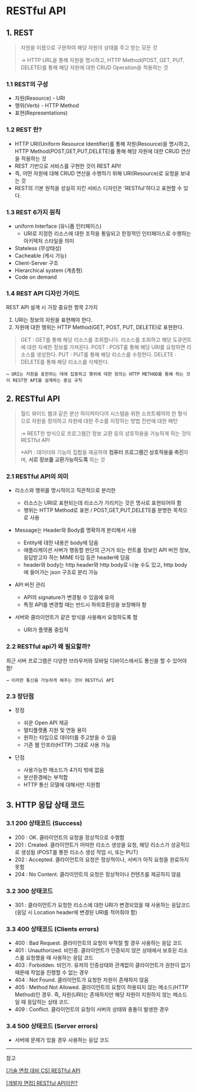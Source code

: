 # RESTful API

## 1. REST

> 자원을 이름으로 구분하여 해당 자원의 상태를 주고 받는 모든 것
>
> → HTTP URL을 통해 자원을 명시하고, HTTP Method(POST, GET, PUT, DELETE)를 통해 해당 자원에 대한 CRUD Operation을 적용하는 것

### 1.1 REST의 구성

- 자원(Resource) - URI
- 행위(Verb) - HTTP Method
- 표현(Representations)

### 1.2 REST 란?

- HTTP URI(Uniform Resource Identifier)를 통해 자원(Resource)을 명시하고, HTTP Method(POST,GET,PUT,DELETE)를 통해 해당 자원에 대한 CRUD 연산을 적용하는 것
- REST 기반으로 서비스를 구현한 것이 REST API!
- 즉, 어떤 자원에 대해 CRUD 연산을 수행하기 위해 URI(Resource)로 요청을 보내는 것
- REST의 기본 원칙을 성실히 지킨 서비스 디자인은 'RESTful'하다고 표현할 수 있다.

### 1.3 REST 6가지 원칙

- uniform Interface (유니폼 인터페이스)
  - URI로 지정한 리소스에 대한 조작을 통일되고 한정적인 인터페이스로 수행하는 아키텍처 스타일을 의미
- Stateless (무상태성)
- Cacheable (캐시 가능)
- Client-Server 구조
- Hierarchical system (계층형)
- Code on demand

### 1.4 REST API 디자인 가이드

REST API 설계 시 가장 중요한 항목 2가지

1. URI는 정보의 자원을 표현해야 한다.
2. 자원에 대한 행위는 HTTP Method(GET, POST, PUT, DELETE)로 표현한다.

> GET : GET를 통해 해당 리소스를 조회합니다. 리소스를 조회하고 해당 도큐먼트에 대한 자세한 정보를 가져온다.
> POST : POST를 통해 해당 URI를 요청하면 리소스를 생성한다.
> PUT : PUT를 통해 해당 리소스를 수정한다.
> DELETE : DELETE를 통해 해당 리소스를 삭제한다.

`→ URI는 자원을 표현하는 데에 집중하고 행위에 대한 정의는 HTTP METHOD를 통해 하는 것이 REST한 API를 설계하는 중심 규칙`

## 2. RESTful API

> 월드 와이드 웹과 같은 분산 하이퍼미디어 시스템을 위한 소프트웨어의 한 형식으로 자원을 정의하고 자원에 대한 주소를 지정하는 방법 전반에 대한 패턴
>
> → REST한 방식으로 프로그램간 정보 교환 등의 상호작용을 가능하게 하는 것이 RESTful API
>
> *API : 데이터와 기능의 집합을 제공하여 **컴퓨터 프로그램간 상호작용을 촉진**하며, **서로 정보를 교환가능하도록** 하는 것

### 2.1 RESTful API의 의미

- 리소스와 행위를 명시적이고 직관적으로 분리한
  - 리소스는 URI로 표현되는데 리소스가 가리키는 것은 명사로 표현되어야 함
  - 행위는 HTTP Method로 표현 / POST,GET,PUT,DELETE를 분명한 목적으로 사용

- Message는 Header와 Body를 명확하게 분리해서 사용
  - Entity에 대한 내용은 body에 담음
  - 애플리케이션 서버가 행동할 판단의 근거가 되는 컨트롤 정보인 API 버전 정보, 응답받고자 하는 MIME 타입 등은 header에 담음
  - header와 body는 http header와 http body로 나눌 수도 있고, http body에 들어가는 json 구조로 분리 가능

- API 버전 관리
  - API의 signature가 변경될 수 있음에 유의
  - 특정 API를 변경할 때는 반드시 하위호환성을 보장해야 함

- 서버와 클라이언트가 같은 방식을 사용해서 요청하도록 함
  - URI가 플랫폼 중립적

### 2.2 RESTful api가 왜 필요할까?

최근 서버 프로그램은 다양한 브라우저와 모바일 디바이스에서도 통신을 할 수 있어야 함!

`→ 이러한 통신을 가능하게 해주는 것이 RESTful API`

### 2.3 장단점

- 장점
  - 쉬운 Open API 제공
  - 멀티플랫폼 지원 및 연동 용이
  - 원하는 타입으로 데이터를 주고받을 수 있음
  - 기존 웹 인프라(HTTP) 그대로 사용 가능

- 단점
  - 사용가능한 메소드가 4가지 밖에 없음
  - 분산환경에는 부적합
  - HTTP 통신 모델에 대해서만 지원함

## 3. HTTP 응답 상태 코드

### 3.1 200 상태코드 (Success)

- 200 : OK. 클라이언트의 요청을 정상적으로 수행함
- 201 : Created. 클라이언트가 어떠한 리소스 생성을 요청, 해당 리소스가 성공적으로 생성됨 (POST를 통한 리소스 생성 작업 시, 또는 PUT)
- 202 : Accepted. 클라이언트의 요청은 정상적이나, 서버가 아직 요청을 완료하지 못함
- 204 : No Content. 클라이언트의 요청은 정상적이나 컨텐츠를 제공하지 않음

### 3.2 300 상태코드

- 301 : 클라이언트가 요청한 리소스에 대한 URI가 변경되었을 때 사용하는 응답코드
  (응답 시 Location header에 변경된 URI를 적어줘야 함)

### 3.3 400 상태코드 (Clients errors)

- 400 : Bad Request. 클라이언트의 요청이 부적절 할 경우 사용하는 응답 코드
- 401 : Unauthorized. 비인증. 클라이언트가 인증되지 않은 상태에서 보호된 리소스를 요청했을 때 사용하는 응답 코드
- 403 : Forbidden. 비인가. 유저의 인증상태와 관계없이 클라이언트가 권한이 없기 때문에 작업을 진행할 수 없는 경우
- 404 : Not Found. 클라이언트가 요청한 자원이 존재하지 않음
- 405 : Method Not Allowed. 클라이언트의 요청이 허용되지 않는 메소드(HTTP Method)인 경우. 즉, 자원(URI)는 존재하지만 해당 자원이 지원하지 않는 메소드일 때 응답하는 상태 코드.
- 409 : Conflict. 클라이언트의 요청이 서버의 상태와 충돌이 발생한 경우

### 3.4 500 상태코드 (Server errors)

- 서버에 문제가 있을 경우 사용하는 응답 코드

---

참고

[[기술 면접 대비 CS] RESTful API](https://velog.io/@jsw7000/%EA%B8%B0%EC%88%A0-%EB%A9%B4%EC%A0%91-%EB%8C%80%EB%B9%84-CS-RESTful-API)

[[개발자 면접] RESTful API이란?](https://jinsangjin.tistory.com/75)